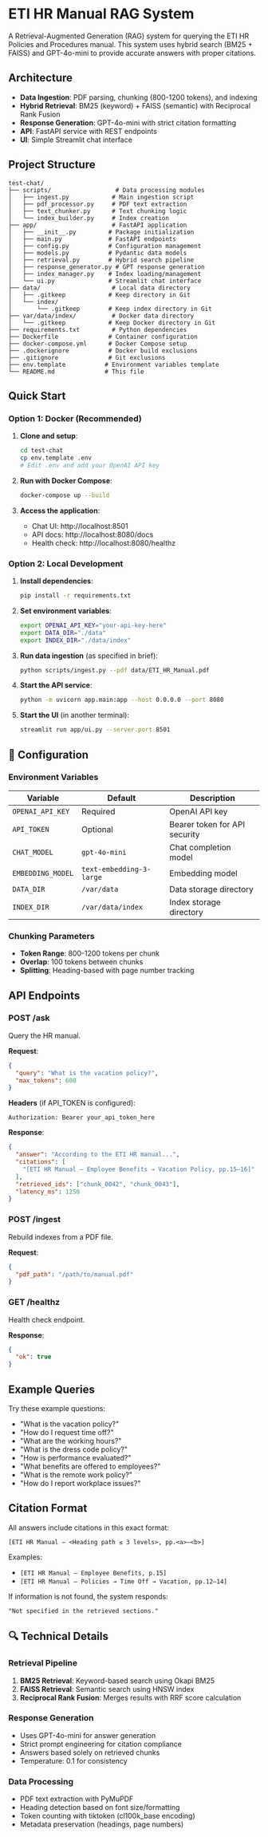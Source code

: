 # ETI HR Manual RAG System

A Retrieval-Augmented Generation (RAG) system for querying the ETI HR Policies and Procedures manual. This system uses hybrid search (BM25 + FAISS) and GPT-4o-mini to provide accurate answers with proper citations.

## Architecture

- **Data Ingestion**: PDF parsing, chunking (800-1200 tokens), and indexing
- **Hybrid Retrieval**: BM25 (keyword) + FAISS (semantic) with Reciprocal Rank Fusion
- **Response Generation**: GPT-4o-mini with strict citation formatting
- **API**: FastAPI service with REST endpoints
- **UI**: Simple Streamlit chat interface

## Project Structure

```
test-chat/
├── scripts/                  # Data processing modules
│   ├── ingest.py            # Main ingestion script
│   ├── pdf_processor.py     # PDF text extraction
│   ├── text_chunker.py      # Text chunking logic
│   └── index_builder.py     # Index creation
├── app/                     # FastAPI application
│   ├── __init__.py         # Package initialization
│   ├── main.py             # FastAPI endpoints
│   ├── config.py           # Configuration management
│   ├── models.py           # Pydantic data models
│   ├── retrieval.py        # Hybrid search pipeline
│   ├── response_generator.py # GPT response generation
│   ├── index_manager.py    # Index loading/management
│   └── ui.py               # Streamlit chat interface
├── data/                    # Local data directory
│   ├── .gitkeep            # Keep directory in Git
│   └── index/
│       └── .gitkeep        # Keep index directory in Git
├── var/data/index/          # Docker data directory
│   └── .gitkeep            # Keep Docker directory in Git
├── requirements.txt         # Python dependencies
├── Dockerfile              # Container configuration
├── docker-compose.yml      # Docker Compose setup
├── .dockerignore           # Docker build exclusions
├── .gitignore              # Git exclusions
├── env.template           # Environment variables template
└── README.md              # This file
```

## Quick Start

### Option 1: Docker (Recommended)

1. **Clone and setup**:

   ```bash
   cd test-chat
   cp env.template .env
   # Edit .env and add your OpenAI API key
   ```

2. **Run with Docker Compose**:

   ```bash
   docker-compose up --build
   ```

3. **Access the application**:
   - Chat UI: http://localhost:8501
   - API docs: http://localhost:8080/docs
   - Health check: http://localhost:8080/healthz

### Option 2: Local Development

1. **Install dependencies**:

   ```bash
   pip install -r requirements.txt
   ```

2. **Set environment variables**:

   ```bash
   export OPENAI_API_KEY="your-api-key-here"
   export DATA_DIR="./data"
   export INDEX_DIR="./data/index"
   ```

3. **Run data ingestion** (as specified in brief):

   ```bash
   python scripts/ingest.py --pdf data/ETI_HR_Manual.pdf
   ```

4. **Start the API service**:

   ```bash
   python -m uvicorn app.main:app --host 0.0.0.0 --port 8080
   ```

5. **Start the UI** (in another terminal):
   ```bash
   streamlit run app/ui.py --server.port 8501
   ```

## 🔧 Configuration

### Environment Variables

| Variable          | Default                  | Description                   |
| ----------------- | ------------------------ | ----------------------------- |
| `OPENAI_API_KEY`  | Required                 | OpenAI API key                |
| `API_TOKEN`       | Optional                 | Bearer token for API security |
| `CHAT_MODEL`      | `gpt-4o-mini`            | Chat completion model         |
| `EMBEDDING_MODEL` | `text-embedding-3-large` | Embedding model               |
| `DATA_DIR`        | `/var/data`              | Data storage directory        |
| `INDEX_DIR`       | `/var/data/index`        | Index storage directory       |

### Chunking Parameters

- **Token Range**: 800-1200 tokens per chunk
- **Overlap**: 100 tokens between chunks
- **Splitting**: Heading-based with page number tracking

## API Endpoints

### POST /ask

Query the HR manual.

**Request**:

```json
{
  "query": "What is the vacation policy?",
  "max_tokens": 600
}
```

**Headers** (if API_TOKEN is configured):

```
Authorization: Bearer your_api_token_here
```

**Response**:

```json
{
  "answer": "According to the ETI HR manual...",
  "citations": [
    "[ETI HR Manual — Employee Benefits → Vacation Policy, pp.15–16]"
  ],
  "retrieved_ids": ["chunk_0042", "chunk_0043"],
  "latency_ms": 1250
}
```

### POST /ingest

Rebuild indexes from a PDF file.

**Request**:

```json
{
  "pdf_path": "/path/to/manual.pdf"
}
```

### GET /healthz

Health check endpoint.

**Response**:

```json
{
  "ok": true
}
```

## Example Queries

Try these example questions:

- "What is the vacation policy?"
- "How do I request time off?"
- "What are the working hours?"
- "What is the dress code policy?"
- "How is performance evaluated?"
- "What benefits are offered to employees?"
- "What is the remote work policy?"
- "How do I report workplace issues?"

## Citation Format

All answers include citations in this exact format:

```
[ETI HR Manual — <Heading path ≤ 3 levels>, pp.<a>–<b>]
```

Examples:

- `[ETI HR Manual — Employee Benefits, p.15]`
- `[ETI HR Manual — Policies → Time Off → Vacation, pp.12–14]`

If information is not found, the system responds:

```
"Not specified in the retrieved sections."
```

## 🔍 Technical Details

### Retrieval Pipeline

1. **BM25 Retrieval**: Keyword-based search using Okapi BM25
2. **FAISS Retrieval**: Semantic search using HNSW index
3. **Reciprocal Rank Fusion**: Merges results with RRF score calculation

### Response Generation

- Uses GPT-4o-mini for answer generation
- Strict prompt engineering for citation compliance
- Answers based solely on retrieved chunks
- Temperature: 0.1 for consistency

### Data Processing

- PDF text extraction with PyMuPDF
- Heading detection based on font size/formatting
- Token counting with tiktoken (cl100k_base encoding)
- Metadata preservation (headings, page numbers)

